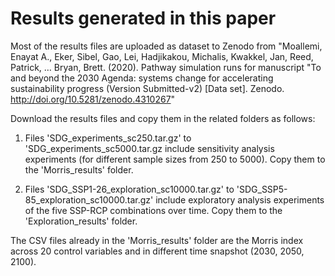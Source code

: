 # Results generated in this paper

Most of the results files are uploaded as dataset to Zenodo from "Moallemi, Enayat A., Eker, Sibel, Gao, Lei, Hadjikakou, Michalis, Kwakkel, Jan, Reed, Patrick, … Bryan, Brett. (2020). Pathway simulation runs for manuscript "To and beyond the 2030 Agenda: systems change for accelerating sustainability progress (Version Submitted-v2) [Data set]. Zenodo. http://doi.org/10.5281/zenodo.4310267" 

Download the results files and copy them in the related folders as follows:

1. Files 'SDG_experiments_sc250.tar.gz' to 'SDG_experiments_sc5000.tar.gz include sensitivity analysis experiments (for different sample sizes from 250 to 5000). Copy them to the 'Morris_results' folder.

2. Files 'SDG_SSP1-26_exploration_sc10000.tar.gz' to 'SDG_SSP5-85_exploration_sc10000.tar.gz' include exploratory analysis experiments of the five SSP-RCP combinations over time. Copy them to the 'Exploration_results' folder.

The CSV files already in the 'Morris_results' folder are the Morris index across 20 control variables and in different time snapshot (2030, 2050, 2100).
